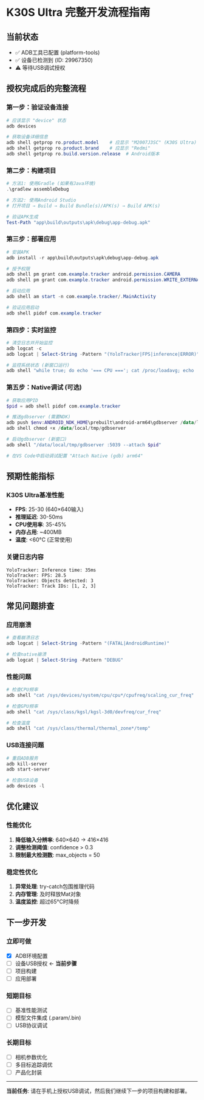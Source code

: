 # K30S Ultra 完整开发流程指南

## 当前状态
- ✅ ADB工具已配置 (platform-tools)
- ✅ 设备已检测到 (ID: 29967350)
- ⚠️ 等待USB调试授权

## 授权完成后的完整流程

### 第一步：验证设备连接
```powershell
# 应该显示 "device" 状态
adb devices

# 获取设备详细信息
adb shell getprop ro.product.model    # 应显示 "M2007J3SC" (K30S Ultra)
adb shell getprop ro.product.brand    # 应显示 "Redmi"
adb shell getprop ro.build.version.release  # Android版本
```

### 第二步：构建项目
```powershell
# 方法1: 使用Gradle (如果有Java环境)
.\gradlew assembleDebug

# 方法2: 使用Android Studio
# 打开项目 → Build → Build Bundle(s)/APK(s) → Build APK(s)

# 验证APK生成
Test-Path "app\build\outputs\apk\debug\app-debug.apk"
```

### 第三步：部署应用
```powershell
# 安装APK
adb install -r app\build\outputs\apk\debug\app-debug.apk

# 授予权限
adb shell pm grant com.example.tracker android.permission.CAMERA
adb shell pm grant com.example.tracker android.permission.WRITE_EXTERNAL_STORAGE

# 启动应用
adb shell am start -n com.example.tracker/.MainActivity

# 验证应用启动
adb shell pidof com.example.tracker
```

### 第四步：实时监控
```powershell
# 清空日志并开始监控
adb logcat -c
adb logcat | Select-String -Pattern "(YoloTracker|FPS|inference|ERROR)"

# 监控系统状态 (新窗口运行)
adb shell "while true; do echo '=== CPU ==='; cat /proc/loadavg; echo '=== Memory ==='; cat /proc/meminfo | head -3; echo '=== Temp ==='; cat /sys/class/thermal/thermal_zone0/temp; sleep 5; done"
```

### 第五步：Native调试 (可选)
```powershell
# 获取应用PID
$pid = adb shell pidof com.example.tracker

# 推送gdbserver (需要NDK)
adb push $env:ANDROID_NDK_HOME\prebuilt\android-arm64\gdbserver /data/local/tmp/
adb shell chmod +x /data/local/tmp/gdbserver

# 启动gdbserver (新窗口)
adb shell "/data/local/tmp/gdbserver :5039 --attach $pid"

# 在VS Code中启动调试配置 "Attach Native (gdb) arm64"
```

## 预期性能指标

### K30S Ultra基准性能
- **FPS**: 25-30 (640×640输入)
- **推理延迟**: 30-50ms
- **CPU使用率**: 35-45%
- **内存占用**: ~400MB
- **温度**: <60°C (正常使用)

### 关键日志内容
```
YoloTracker: Inference time: 35ms
YoloTracker: FPS: 28.5
YoloTracker: Objects detected: 3
YoloTracker: Track IDs: [1, 2, 3]
```

## 常见问题排查

### 应用崩溃
```powershell
# 查看崩溃日志
adb logcat | Select-String -Pattern "(FATAL|AndroidRuntime)"

# 检查native崩溃
adb logcat | Select-String -Pattern "DEBUG"
```

### 性能问题
```powershell
# 检查CPU频率
adb shell "cat /sys/devices/system/cpu/cpu*/cpufreq/scaling_cur_freq"

# 检查GPU频率
adb shell "cat /sys/class/kgsl/kgsl-3d0/devfreq/cur_freq"

# 检查温度
adb shell "cat /sys/class/thermal/thermal_zone*/temp"
```

### USB连接问题
```powershell
# 重启ADB服务
adb kill-server
adb start-server

# 检查USB设备
adb devices -l
```

## 优化建议

### 性能优化
1. **降低输入分辨率**: 640×640 → 416×416
2. **调整检测阈值**: confidence > 0.3
3. **限制最大检测数**: max_objects = 50

### 稳定性优化
1. **异常处理**: try-catch包围推理代码
2. **内存管理**: 及时释放Mat对象
3. **温度监控**: 超过65°C时降频

## 下一步开发

### 立即可做
- [x] ADB环境配置
- [ ] 设备USB授权 ← **当前步骤**
- [ ] 项目构建
- [ ] 应用部署

### 短期目标
- [ ] 基准性能测试
- [ ] 模型文件集成 (.param/.bin)
- [ ] USB协议调试

### 长期目标  
- [ ] 相机参数优化
- [ ] 多目标追踪调优
- [ ] 产品化封装

---

**当前任务**: 请在手机上授权USB调试，然后我们继续下一步的项目构建和部署。
